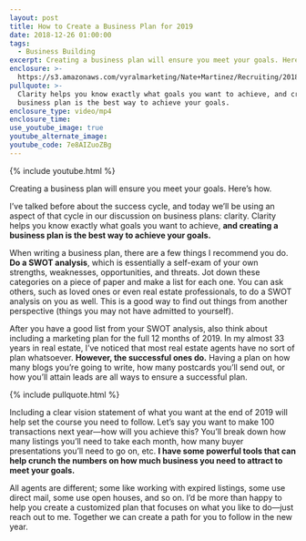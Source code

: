 ```yaml
---
layout: post
title: How to Create a Business Plan for 2019
date: 2018-12-26 01:00:00
tags:
  - Business Building
excerpt: Creating a business plan will ensure you meet your goals. Here’s how.
enclosure: >-
  https://s3.amazonaws.com/vyralmarketing/Nate+Martinez/Recruiting/2018/Valley+of+the+Sun+Real+Estate+Agent-+2019+Business+Planning.mp4
pullquote: >-
  Clarity helps you know exactly what goals you want to achieve, and creating a
  business plan is the best way to achieve your goals.
enclosure_type: video/mp4
enclosure_time:
use_youtube_image: true
youtube_alternate_image:
youtube_code: 7e8AIZuoZBg
---
```


{% include youtube.html %}

Creating a business plan will ensure you meet your goals. Here’s how.

I’ve talked before about the success cycle, and today we’ll be using an aspect of that cycle in our discussion on business plans: clarity. Clarity helps you know exactly what goals you want to achieve, **and creating a business plan is the best way to achieve your goals.**

When writing a business plan, there are a few things I recommend you do. **Do a SWOT analysis**, which is essentially a self-exam of your own strengths, weaknesses, opportunities, and threats. Jot down these categories on a piece of paper and make a list for each one. You can ask others, such as loved ones or even real estate professionals, to do a SWOT analysis on you as well. This is a good way to find out things from another perspective (things you may not have admitted to yourself).&nbsp;

After you have a good list from your SWOT analysis, also think about including a marketing plan for the full 12 months of 2019. In my almost 33 years in real estate, I’ve noticed that most real estate agents have no sort of plan whatsoever. **However, the successful ones do.** Having a plan on how many blogs you’re going to write, how many postcards you’ll send out, or how you’ll attain leads are all ways to ensure a successful plan.

{% include pullquote.html %}

Including a clear vision statement of what you want at the end of 2019 will help set the course you need to follow. Let’s say you want to make 100 transactions next year—how will you achieve this? You’ll break down how many listings you’ll need to take each month, how many buyer presentations you’ll need to go on, etc. **I have some powerful tools that can help crunch the numbers on how much business you need to attract to meet your goals.**

All agents are different; some like working with expired listings, some use direct mail, some use open houses, and so on. I’d be more than happy to help you create a customized plan that focuses on what you like to do—just reach out to me. Together we can create a path for you to follow in the new year.